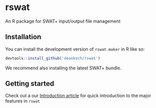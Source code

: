 # rswat

An R package for SWAT+ input/output file management


## Installation

You can install the development version of `rswat.maker` in R like so:

``` r
devtools::install_github('deankoch/rswat')
```

We recommend also installing the latest SWAT+ bundle.

## Getting started

Check out a our [Introduction article](https://github.com/deankoch/rswat/blob/master/vignettes/articles/rswat_intro.md) for quick introduction to the major features in `rswat`

